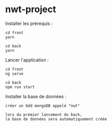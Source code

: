 # nwt-project
Installer les prérequis : 
```
cd front
yarn

cd back
yarn
```

Lancer l'application : 
```
cd front
ng serve

cd back
npm run start
```

Installer la base de données :
```
créer un bdd mongoDB appelé "nwt"

lors du premier lancement du back, 
la base de données sera automatiquement créée
```